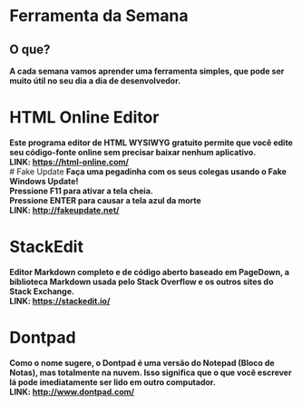 # Ferramenta da Semana

## O que?
<strong> A cada semana vamos aprender uma ferramenta simples, que pode ser muito útil no seu dia a dia de desenvolvedor.</strong>

# HTML Online Editor
<strong>
	Este programa editor de HTML WYSIWYG gratuito permite que você edite seu código-fonte online sem precisar baixar nenhum aplicativo.<br>
	LINK:  <a href="https://html-online.com/" target="_blank">https://html-online.com/</a>
<br>
</strong>
# Fake Update
<strong>
	Faça uma pegadinha com os seus colegas usando o Fake Windows Update!<br>
	Pressione F11 para ativar a tela cheia. <br>
	Pressione ENTER para causar a tela azul da morte<br>
	LINK:  <a href="http://fakeupdate.net/" target="_blank">http://fakeupdate.net/</a>
<br>
</strong>

# StackEdit
<strong>
	Editor Markdown completo e de código aberto baseado em PageDown, a biblioteca Markdown usada pelo Stack Overflow e os outros sites do Stack Exchange.<br>
	LINK:  <a href="https://stackedit.io/" target="_blank">https://stackedit.io/</a>
<br>
</strong>

# Dontpad
<strong>
	Como o nome sugere, o Dontpad é uma versão do Notepad (Bloco de Notas), mas totalmente na nuvem. Isso significa que o que você escrever lá pode imediatamente ser lido em outro computador.<br>
	LINK:  <a href="http://www.dontpad.com/" target="_blank">http://www.dontpad.com/</a>
<br>
</strong>
